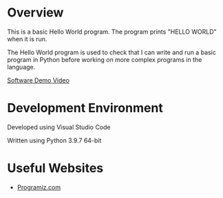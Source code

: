 # Overview

This is a basic Hello World program. The program prints "HELLO WORLD" when it is run.

The Hello World program is used to check that I can write and run a basic program in Python before working on more complex programs in the language.

[Software Demo Video](http://youtube.link.goes.here)

# Development Environment

Developed using Visual Studio Code

Written using Python 3.9.7 64-bit

# Useful Websites

* [Programiz.com](https://www.programiz.com/python-programming/examples/hello-world)